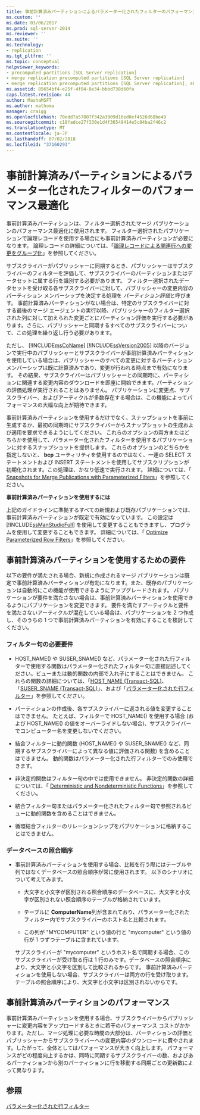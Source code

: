 ```yaml
---
title: 事前計算済みパーティションによるパラメーター化されたフィルターのパフォーマンス最適化 | Microsoft Docs
ms.custom: ''
ms.date: 03/06/2017
ms.prod: sql-server-2014
ms.reviewer: ''
ms.suite: ''
ms.technology:
- replication
ms.tgt_pltfrm: ''
ms.topic: conceptual
helpviewer_keywords:
- precomputed partitions [SQL Server replication]
- merge replication precomputed partitions [SQL Server replication]
- merge replication precomputed partitions [SQL Server replication], about precomputed partitions
ms.assetid: 85654bf4-e25f-4f04-8e34-bbbd738d60fa
caps.latest.revision: 44
author: MashaMSFT
ms.author: mathoma
manager: craigg
ms.openlocfilehash: 70edd7a57807f342a3909d16ed0ef4526d68be49
ms.sourcegitcommit: c18fadce27f330e1d4f36549414e5c84ba2f46c2
ms.translationtype: MT
ms.contentlocale: ja-JP
ms.lasthandoff: 07/02/2018
ms.locfileid: "37160293"
---
```

# <a name="optimize-parameterized-filter-performance-with-precomputed-partitions"></a>事前計算済みパーティションによるパラメーター化されたフィルターのパフォーマンス最適化
  事前計算済みパーティションは、フィルター選択されたマージ パブリケーションのパフォーマンス最適化に使用されます。 フィルター選択されたパブリケーションで論理レコードを使用する場合にも事前計算済みパーティションが必要になります。 論理レコードの詳細については、「[論理レコードによる関連行への変更をグループ化](group-changes-to-related-rows-with-logical-records.md)」を参照してください。  
  
 サブスクライバーがパブリッシャーに同期するとき、パブリッシャーはサブスクライバーのフィルターを評価して、サブスクライバーのパーティションまたはデータセットに属する行を識別する必要があります。 フィルター選択されたデータセットを受け取る各サブスクライバーに対して、パブリッシャーの変更内容のパーティション メンバーシップを決定する処理を *パーティション評価*と呼びます。 事前計算済みパーティションがない場合は、特定のサブスクライバーに対する最後のマージ エージェントの実行以降、パブリッシャーのフィルター選択された列に対して加えられた変更ごとにパーティション評価を実行する必要があります。さらに、パブリッシャーと同期するすべてのサブスクライバーについて、この処理を繰り返し行う必要があります。  
  
 ただし、 [!INCLUDE[msCoName](../../../includes/msconame-md.md)] [!INCLUDE[ssVersion2005](../../../includes/ssversion2005-md.md)] 以降のバージョンで実行中のパブリッシャーとサブスクライバーが事前計算済みパーティションを使用している場合は、パブリッシャーのすべての変更に対するパーティション メンバーシップは既に計算済みであり、変更が行われる時点まで有効になります。 その結果、サブスクライバーはパブリッシャーとの同期時に、パーティションに関連する変更内容のダウンロードを即座に開始できます。パーティションの評価処理が実行されることはありません。 パブリケーションに変更点、サブスクライバー、およびアーティクルが多数存在する場合は、この機能によってパフォーマンスの大幅な向上が期待できます。  
  
 事前計算済みパーティションを使用するだけでなく、スナップショットを事前に生成するか、最初の同期時にサブスクライバーからスナップショットの生成および適用を要求できるようにしてください。 これらのオプションの両方またはどちらかを使用して、パラメーター化されたフィルターを使用するパブリケーションに対するスナップショットを提供します。 これらのオプションのどちらかを指定しないと、 **bcp** ユーティリティを使用するのではなく、一連の SELECT ステートメントおよび INSERT ステートメントを使用してサブスクリプションが初期化されます。この処理は、かなり低速で実行されます。 詳細については、「 [Snapshots for Merge Publications with Parameterized Filters](../snapshots-for-merge-publications-with-parameterized-filters.md)」を参照してください。  
  
 **事前計算済みパーティションを使用するには**  
  
 上記のガイドラインに準拠するすべての新規および既存パブリケーションでは、事前計算済みパーティションが既定で有効になっています。 この設定は [!INCLUDE[ssManStudioFull](../../../includes/ssmanstudiofull-md.md)] を使用して変更することもできますし、プログラムを使用して変更することもできます。 詳細については、「 [Optimize Parameterized Row Filters](../publish/optimize-parameterized-row-filters.md)」を参照してください。  
  
## <a name="requirements-for-using-precomputed-partitions"></a>事前計算済みパーティションを使用するための要件  
 以下の要件が満たされる場合、新規に作成されるマージ パブリケーションは既定で事前計算済みパーティションが有効になります。また、既存のパブリケーションは自動的にこの機能が使用できるようにアップグレードされます。 パブリケーションが要件を満たさない場合は、事前計算済みパーティションを使用できるようにパブリケーションを変更できます。 要件を満たすアーティクルと要件を満たさないアーティクルが混在している場合は、パブリケーションを 2 つ作成し、そのうちの 1 つで事前計算済みパーティションを有効にすることを検討してください。  
  
### <a name="requirements-for-filter-clauses"></a>フィルター句の必要要件  
  
-   HOST_NAME() や SUSER_SNAME() など、パラメーター化された行フィルターで使用する関数はパラメーター化されたフィルター句に直接記述してください。ビューまたは動的関数の内部で入れ子にすることはできません。 これらの関数の詳細については、「[HOST_NAME &#40;Transact-SQL&#41;](/sql/t-sql/functions/host-name-transact-sql)、「[SUSER_SNAME &#40;Transact-SQL&#41;](/sql/t-sql/functions/suser-sname-transact-sql)」、および「[パラメーター化された行フィルター](parameterized-filters-parameterized-row-filters.md)」を参照してください。  
  
-   パーティションの作成後、各サブスクライバーに返される値を変更することはできません。 たとえば、フィルターで HOST_NAME() を使用する場合 (および HOST_NAME() の値をオーバーライドしない場合)、サブスクライバーでコンピューター名を変更しないでください。  
  
-   結合フィルターに動的関数 (HOST_NAME() や SUSER_SNAME() など、同期するサブスクライバーによって異なる値に評価される関数) を含めることはできません。 動的関数はパラメーター化された行フィルターでのみ使用できます。  
  
-   非決定的関数はフィルター句の中では使用できません。 非決定的関数の詳細については、「 [Deterministic and Nondeterministic Functions](../../user-defined-functions/deterministic-and-nondeterministic-functions.md)」を参照してください。  
  
-   結合フィルター句またはパラメーター化されたフィルター句で参照されるビューに動的関数を含めることはできません。  
  
-   循環結合フィルターのリレーションシップをパブリケーションに格納することはできません。  
  
### <a name="database-collation"></a>データベースの照合順序  
  
-   事前計算済みパーティションを使用する場合、比較を行う際にはテーブルや列ではなくデータベースの照合順序が常に使用されます。 以下のシナリオについて考えてみます。  
  
    -   大文字と小文字が区別される照合順序のデータベースに、大文字と小文字が区別されない照合順序のテーブルが格納されています。  
  
    -   テーブルに **ComputerName**列が含まれており、パラメーター化されたフィルター内でサブスクライバーのホスト名と比較されます。  
  
    -   この列が "MYCOMPUTER" という値の行と "mycomputer" という値の行が 1 つずつテーブルに含まれています。  
  
     サブスクライバーが "mycomputer" というホスト名で同期する場合、このサブスクライバーが受け取る行は 1 行のみです。データベースの照合順序により、大文字と小文字を区別して比較されるからです。 事前計算済みパーティションを使用しない場合、サブスクライバーは両方の行を受け取ります。テーブルの照合順序により、大文字と小文字は区別されないからです。  
  
## <a name="performance-of-precomputed-partitions"></a>事前計算済みパーティションのパフォーマンス  
 事前計算済みパーティションを使用する場合、サブスクライバーからパブリッシャーに変更内容をアップロードするときに若干のパフォーマンス コストがかかります。ただし、マージ処理に必要な時間の大部分は、パーティションの評価とパブリッシャーからサブスクライバーへの変更内容のダウンロードに費やされます。したがって、全体としてはパフォーマンスが大きく向上します。 パフォーマンスがどの程度向上するかは、同時に同期するサブスクライバーの数、およびあるパーティションから別のパーティションに行を移動する同期ごとの更新数によって異なります。  
  
## <a name="see-also"></a>参照  
 [パラメーター化された行フィルター](parameterized-filters-parameterized-row-filters.md)  
  
  
